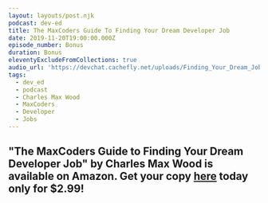 ```yaml
---
layout: layouts/post.njk
podcast: dev-ed
title: The MaxCoders Guide To Finding Your Dream Developer Job
date: 2019-11-20T19:00:00.000Z
episode_number: Bonus
duration: Bonus
eleventyExcludeFromCollections: true
audio_url: 'https://devchat.cachefly.net/uploads/Finding_Your_Dream_Job.mp3'
tags:
  - dev_ed
  - podcast
  - Charles Max Wood
  - MaxCoders
  - Developer
  - Jobs
---
```

## "**The MaxCoders Guide to Finding Your Dream Developer Job" by Charles Max Wood is available on Amazon. Get your copy** [**here**](https://www.amazon.com/MaxCoders-Guide-Finding-Dream-Developer-ebook/dp/B081MBL5C9/ref=sr_1_2?keywords=charles+max+wood&qid=1574160229&sr=8-2) **today only for $2.99!**
